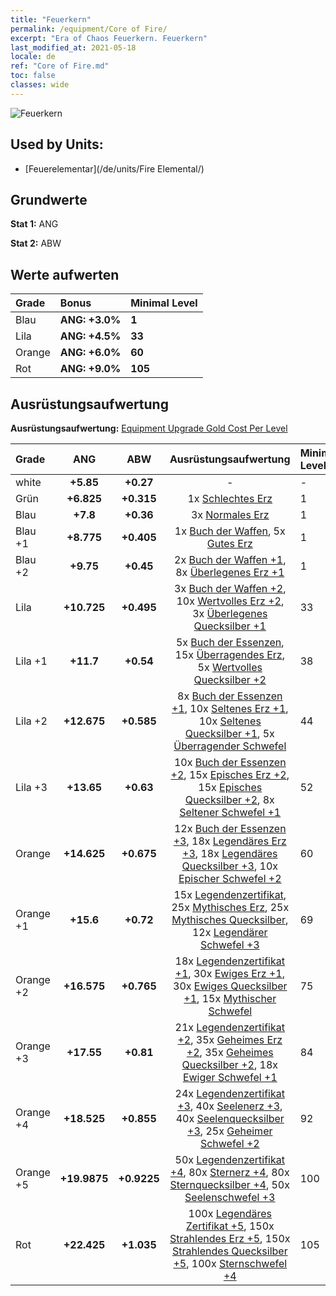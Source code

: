 ```yaml
---
title: "Feuerkern"
permalink: /equipment/Core of Fire/
excerpt: "Era of Chaos Feuerkern. Feuerkern"
last_modified_at: 2021-05-18
locale: de
ref: "Core of Fire.md"
toc: false
classes: wide
---
```


  ![Feuerkern](/images/e/e_9041.png)

## Used by Units:

* [Feuerelementar](/de/units/Fire Elemental/) 


## Grundwerte
 **Stat 1:** ANG

 **Stat 2:** ABW

## Werte aufwerten

  |     Grade    |   Bonus | Minimal Level | 
  |:-------------|:--------|:--------------| 
  | Blau | **ANG: +3.0%** | **1** | 
  | Lila | **ANG: +4.5%** | **33** | 
  | Orange | **ANG: +6.0%** | **60** | 
  | Rot | **ANG: +9.0%** | **105** | 


## Ausrüstungsaufwertung
 **Ausrüstungsaufwertung:** [Equipment Upgrade Gold Cost Per Level](/equipment/EquipmentUpgradeCostPerLevel/) 

  |          Grade      | ANG | ABW | Ausrüstungsaufwertung | Minimal Level |
  |:--------------------|:---------:|:---------:|:----------------:|:--------------|
  | white | **+5.85** | **+0.27** | - | - |
  | Grün | **+6.825** | **+0.315** | 1x [Schlechtes Erz](/ItemsDE/mat_1/) | 1 |
  | Blau | **+7.8** | **+0.36** | 3x [Normales Erz](/ItemsDE/mat_6/) | 1 |
  | Blau +1 | **+8.775** | **+0.405** | 1x [Buch der Waffen](/ItemsDE/mat_18/), 5x [Gutes Erz](/ItemsDE/mat_12/) | 1 |
  | Blau +2 | **+9.75** | **+0.45** | 2x [Buch der Waffen +1](/ItemsDE/mat_25/), 8x [Überlegenes Erz +1](/ItemsDE/mat_19/) | 1 |
  | Lila | **+10.725** | **+0.495** | 3x [Buch der Waffen +2](/ItemsDE/mat_32/), 10x [Wertvolles Erz +2](/ItemsDE/mat_26/), 3x [Überlegenes Quecksilber +1](/ItemsDE/mat_21/) | 33 |
  | Lila +1 | **+11.7** | **+0.54** | 5x [Buch der Essenzen](/ItemsDE/mat_39/), 15x [Überragendes Erz](/ItemsDE/mat_33/), 5x [Wertvolles Quecksilber +2](/ItemsDE/mat_28/) | 38 |
  | Lila +2 | **+12.675** | **+0.585** | 8x [Buch der Essenzen +1](/ItemsDE/mat_46/), 10x [Seltenes Erz +1](/ItemsDE/mat_40/), 10x [Seltenes Quecksilber +1](/ItemsDE/mat_42/), 5x [Überragender Schwefel](/ItemsDE/mat_36/) | 44 |
  | Lila +3 | **+13.65** | **+0.63** | 10x [Buch der Essenzen +2](/ItemsDE/mat_53/), 15x [Episches Erz +2](/ItemsDE/mat_47/), 15x [Episches Quecksilber +2](/ItemsDE/mat_49/), 8x [Seltener Schwefel +1](/ItemsDE/mat_43/) | 52 |
  | Orange | **+14.625** | **+0.675** | 12x [Buch der Essenzen +3](/ItemsDE/mat_60/), 18x [Legendäres Erz +3](/ItemsDE/mat_54/), 18x [Legendäres Quecksilber +3](/ItemsDE/mat_56/), 10x [Epischer Schwefel +2](/ItemsDE/mat_50/) | 60 |
  | Orange +1 | **+15.6** | **+0.72** | 15x [Legendenzertifikat](/ItemsDE/mat_67/), 25x [Mythisches Erz](/ItemsDE/mat_61/), 25x [Mythisches Quecksilber](/ItemsDE/mat_63/), 12x [Legendärer Schwefel +3](/ItemsDE/mat_57/) | 69 |
  | Orange +2 | **+16.575** | **+0.765** | 18x [Legendenzertifikat +1](/ItemsDE/mat_74/), 30x [Ewiges Erz +1](/ItemsDE/mat_68/), 30x [Ewiges Quecksilber +1](/ItemsDE/mat_70/), 15x [Mythischer Schwefel](/ItemsDE/mat_64/) | 75 |
  | Orange +3 | **+17.55** | **+0.81** | 21x [Legendenzertifikat +2](/ItemsDE/mat_81/), 35x [Geheimes Erz +2](/ItemsDE/mat_75/), 35x [Geheimes Quecksilber +2](/ItemsDE/mat_77/), 18x [Ewiger Schwefel +1](/ItemsDE/mat_71/) | 84 |
  | Orange +4 | **+18.525** | **+0.855** | 24x [Legendenzertifikat +3](/ItemsDE/mat_88/), 40x [Seelenerz +3](/ItemsDE/mat_82/), 40x [Seelenquecksilber +3](/ItemsDE/mat_84/), 25x [Geheimer Schwefel +2](/ItemsDE/mat_78/) | 92 |
  | Orange +5 | **+19.9875** | **+0.9225** | 50x [Legendenzertifikat +4](/ItemsDE/mat_95/), 80x [Sternerz +4](/ItemsDE/mat_89/), 80x [Sternquecksilber +4](/ItemsDE/mat_91/), 50x [Seelenschwefel +3](/ItemsDE/mat_85/) | 100 |
  | Rot | **+22.425** | **+1.035** | 100x [Legendäres Zertifikat +5](/ItemsDE/mat_102/), 150x [Strahlendes Erz +5](/ItemsDE/mat_96/), 150x [Strahlendes Quecksilber +5](/ItemsDE/mat_98/), 100x [Sternschwefel +4](/ItemsDE/mat_92/) | 105 |

